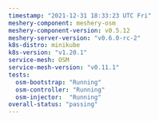 ```yaml
---
timestamp: "2021-12-31 18:33:23 UTC Fri"
meshery-component: meshery-osm
meshery-component-version: v0.5.12
meshery-server-version: "v0.6.0-rc-2"
k8s-distro: minikube
k8s-version: "v1.20.1"
service-mesh: OSM
service-mesh-version: "v0.11.1"
tests:
  osm-bootstrap: "Running"
  osm-controller: "Running"
  osm-injector:  "Running"
overall-status: "passing"
---
```

